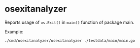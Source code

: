 # osexitanalyzer

Reports usage of `os.Exit()` in `main()` function of package main.

Example:

```bash
./cmd/osexitanalyzer/osexitanalyzer ./testdata/main/main.go
```
